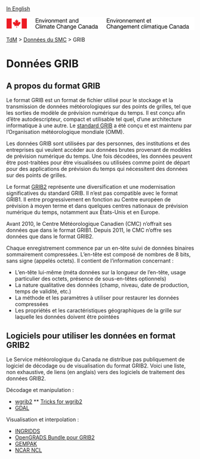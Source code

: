 [In English](readme_grib_fr.md)

![ECCC logo](../img_eccc-logo.png)

[TdM](../readme_fr.md) > [Données du SMC](readme_fr.md) > GRIB

# Données GRIB

## A propos du format GRIB

Le format GRIB est un format de fichier utilisé pour le stockage et la transmission de données météorologiques sur des points de grilles, tel que les sorties de modèle de prévision numérique du temps. Il est conçu afin d’être autodescripteur, compact et utilisable tel quel, d’une architecture informatique à une autre. Le [standard GRIB](https://www.wmo.int/pages/prog/www/WDM/Guides/Guide-binary-2.html) a été conçu et est maintenu par l’Organisation météorologique mondiale (OMM).

Les données GRIB sont utilisées par des personnes, des institutions et des entreprises qui veulent accéder aux données brutes provenant de modèles de prévision numérique du temps. Une fois décodées, les données peuvent être post-traitées pour être visualisées ou utilisées comme point de départ pour des applications de prévision du temps qui nécessitent des données sur des points de grilles.

Le format [GRIB2](https://www.nco.ncep.noaa.gov/pmb/docs/grib2/grib2_doc/) représente une diversification et une modernisation significatives du standard GRIB. Il n’est pas compatible avec le format GRIB1. Il entre progressivement en fonction au Centre européen de prévision à moyen terme et dans quelques centres nationaux de prévision numérique du temps, notamment aux États-Unis et en Europe.

Avant 2010, le Centre Météorologique Canadien (CMC) n’offrait ses données que dans le format GRIB1. Depuis 2011, le CMC n’offre ses données que dans le format GRIB2.

Chaque enregistrement commence par un en-tête suivi de données binaires sommairement compressées. L’en-tête est composé de nombres de 8 bits, sans signe (appelés octets). Il contient de l’information concernant :

* L’en-tête lui-même (méta données sur la longueur de l’en-tête, usage particulier des octets,  présence de sous-en-têtes optionnels)
* La nature qualitative des données (champ, niveau, date de production, temps de validité, etc.)
* La méthode et les paramètres à utiliser pour restaurer les données compressées
* Les propriétés et les caractéristiques géographiques de la grille sur laquelle les données doivent être pointées

## Logiciels pour utiliser les données en format GRIB2

Le Service météorologique du Canada ne distribue pas publiquement de logiciel de décodage ou de visualisation du format GRIB2. Voici une liste, non exhaustive, de liens (en anglais) vers des logiciels de traitement des données GRIB2.

Décodage et manipulation :
* [wgrib2](https://www.cpc.ncep.noaa.gov/products/wesley/wgrib2/)
** [Tricks for wgrib2](https://ftp.cpc.ncep.noaa.gov/wd51we/wgrib2/tricks.wgrib2)
* [GDAL](https://gdal.org/drivers/raster/grib.html)
    
Visualisation et interpolation :
* [INGRIDDS](http://winweather.org/)
* [OpenGRADS Bundle pour GRIB2](http://opengrads.org/doc/bundle/grads/)
* [GEMPAK](https://www.unidata.ucar.edu/software/gempak/)
* [NCAR NCL](http://ngwww.ucar.edu/ncl/)
